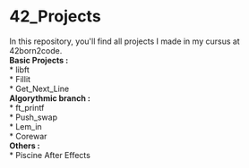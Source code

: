 # 42_Projects
In this repository, you'll find all projects I made in my cursus at
42born2code.<br />
	__Basic Projects :__<br />
		* libft<br />
		* Fillit<br />
		* Get_Next_Line<br />
	__Algorythmic branch :__<br />
		* ft_printf<br />
		* Push_swap<br />
		* Lem_in<br />
		* Corewar<br />
	__Others :__<br />
		* Piscine After Effects<br />

